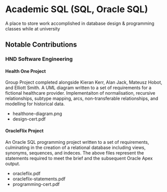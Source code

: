# Academic SQL (SQL, Oracle SQL)

A place to store work accomplished in database design &amp; programming classes while at university

## Notable Contributions
### HND Software Engineering
#### Health One Project
Group Project completed alongside Kieran Kerr, Alan Jack, Mateusz Hobot, and Elliott Smith. A UML diagram written to a set of requirements for a fictional healthcare provider. Implementaiton of normalisation, recursive relationships, subtype mapping, arcs, non-transferable relationships, and modelling for historical data.

- healthone-diagram.png
- design-cert.pdf

#### OracleFlix Project
An Oracle SQL programming project written to a set of requirements, culminating in the creation of a relational database including views, synonyms, sequences, and indeces. The above files represent the statements required to meet the brief and the subsequent Oracle Apex output.

- oracleflix.pdf
- oracleflix-statements.pdf 
- programming-cert.pdf
